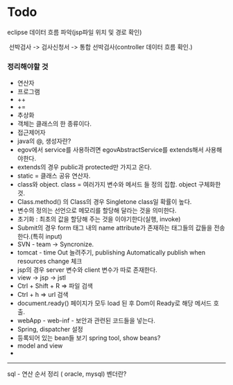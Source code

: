 # Todo

eclipse 데이터 흐름 파악(jsp파일 위치 및 경로 확인)

​	선박검사 -> 검사신청서 -> 통합 선박검사(controller 데이터 흐름 확인.)



### 정리해야할 것

- 연산자
- 프로그램
- ++
- +=
- 추상화
- 객체는 클래스의 한 종류이다.
- 접근제어자
- java의 @, 생성자란?
- egov에서 service를 사용하려면 egovAbstractService를 extends해서 사용해야한다.
- extends의 경우 public과 protected만 가지고 온다.
- static = 클래스 공유 연산자.
- class와 object. class = 여러가지 변수와 메서드 들 정의 집합. object 구체화한것.
- Class.method() 의 Class의 경우 Singletone class일 확률이 높다.
- 변수의 정의는 선언으로 메모리를 할당해 달라는 것을 의미한다.
- 초기화 : 최초의 값을 할당해 주는 것을 이야기한다(실행, invoke)
- Submit의 경우 form 태그 내의 name attribute가 존재하는 태그들의 값들을 전송한다.(특히 input)
- SVN - team -> Syncronize.
- tomcat - time Out 늘려주기, publishing Automatically publish when resources change 체크
- jsp의 경우 server 변수와 client 변수가 따로 존재한다.
- view -> jsp -> jstl
- Ctrl + Shift + R => 파일 검색
- Ctrl + h =>  url 검색
- document.ready() 페이지가 모두 load 된 후 Dom이 Ready로 해당 메서드 호출.
- webApp - web-inf -  보안과 관련된 코드들을 넣는다.
- Spring, dispatcher 설정
- 등록되어 있는 bean들 보기 spring tool, show beans?
- model and view
- 















---

sql - 연산 순서 정리 ( oracle, mysql)  벤더란?

